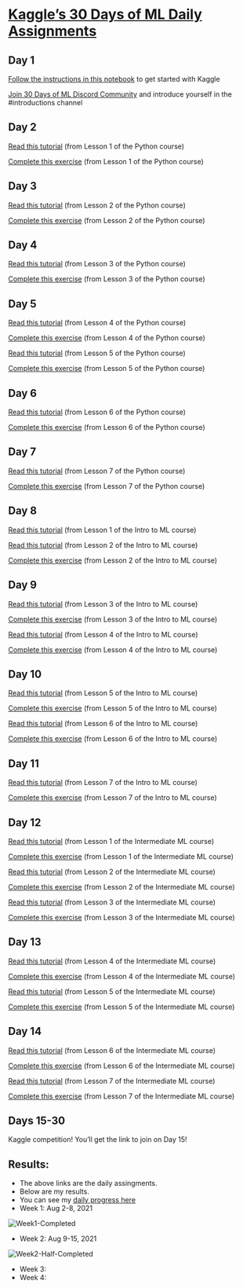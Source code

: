 # [Kaggle’s 30 Days of ML Daily Assignments](https://docs.google.com/document/d/e/2PACX-1vQhaDl5NbzMvPNKz3ipu3SuDBv8hI0XmFPSMyDm8mUa0xP07niK6zU3MziTOifSEkddXTiafppeZZYz/pub)


## Day 1
[Follow the instructions in this notebook](https://www.kaggle.com/alexisbcook/getting-started-with-kaggle) to get started with Kaggle

[Join 30 Days of ML Discord Community](https://discord.gg/f8g8bDq8Vv) and introduce yourself in the #introductions channel


## Day 2
[Read this tutorial](https://www.kaggle.com/colinmorris/hello-python) (from Lesson 1 of the Python course)

[Complete this exercise](https://www.kaggle.com/kernels/fork/1275163) (from Lesson 1 of the Python course)


## Day 3
[Read this tutorial](https://www.kaggle.com/colinmorris/functions-and-getting-help) (from Lesson 2 of the Python course)

[Complete this exercise](https://www.kaggle.com/kernels/fork/1275158) (from Lesson 2 of the Python course)

## Day 4
[Read this tutorial](https://www.kaggle.com/colinmorris/booleans-and-conditionals) (from Lesson 3 of the Python course)

[Complete this exercise](https://www.kaggle.com/kernels/fork/1275165) (from Lesson 3 of the Python course)


## Day 5
[Read this tutorial](https://www.kaggle.com/colinmorris/lists) (from Lesson 4 of the Python course)

[Complete this exercise](https://www.kaggle.com/eo4wellness/exercise-lists/edit) (from Lesson 4 of the Python course)

[Read this tutorial](https://www.kaggle.com/colinmorris/loops-and-list-comprehensions) (from Lesson 5 of the Python course)

[Complete this exercise](https://www.kaggle.com/eo4wellness/exercise-loops-and-list-comprehensions/edit) (from Lesson 5 of the Python course)


## Day 6
[Read this tutorial](https://www.kaggle.com/colinmorris/strings-and-dictionaries) (from Lesson 6 of the Python course)

[Complete this exercise]( https://www.kaggle.com/kernels/fork/1275185) (from Lesson 6 of the Python course)


## Day 7
[Read this tutorial]() (from Lesson 7 of the Python course)

[Complete this exercise]()  (from Lesson 7 of the Python course)


## Day 8
[Read this tutorial]()  (from Lesson 1 of the Intro to ML course)

[Read this tutorial]()  (from Lesson 2 of the Intro to ML course)

[Complete this exercise]()  (from Lesson 2 of the Intro to ML course)


## Day 9
[Read this tutorial]() (from Lesson 3 of the Intro to ML course)

[Complete this exercise]() (from Lesson 3 of the Intro to ML course)

[Read this tutorial]() (from Lesson 4 of the Intro to ML course)

[Complete this exercise]() (from Lesson 4 of the Intro to ML course)


## Day 10
[Read this tutorial]() (from Lesson 5 of the Intro to ML course)

[Complete this exercise]() (from Lesson 5 of the Intro to ML course)

[Read this tutorial]() (from Lesson 6 of the Intro to ML course)

[Complete this exercise]() (from Lesson 6 of the Intro to ML course)


## Day 11
[Read this tutorial]() (from Lesson 7 of the Intro to ML course)

[Complete this exercise]() (from Lesson 7 of the Intro to ML course)


## Day 12
[Read this tutorial]() (from Lesson 1 of the Intermediate ML course)

[Complete this exercise]() (from Lesson 1 of the Intermediate ML course)

[Read this tutorial]() (from Lesson 2 of the Intermediate ML course)

[Complete this exercise]() (from Lesson 2 of the Intermediate ML course)

[Read this tutorial]() (from Lesson 3 of the Intermediate ML course)

[Complete this exercise]() (from Lesson 3 of the Intermediate ML course)

## Day 13
[Read this tutorial]() (from Lesson 4 of the Intermediate ML course)

[Complete this exercise]() (from Lesson 4 of the Intermediate ML course)

[Read this tutorial]() (from Lesson 5 of the Intermediate ML course)

[Complete this exercise]() (from Lesson 5 of the Intermediate ML course)


## Day 14
[Read this tutorial]() (from Lesson 6 of the Intermediate ML course)

[Complete this exercise]() (from Lesson 6 of the Intermediate ML course)

[Read this tutorial]() (from Lesson 7 of the Intermediate ML course)

[Complete this exercise]() (from Lesson 7 of the Intermediate ML course)


## Days 15-30
Kaggle competition! 
You’ll get the link to join on Day 15!

## Results: 
* The above links are the daily assingments. 
* Below are my results. 
* You can see my [daily progress here](https://github.com/EO4wellness/T-I-L/tree/main/AI-ML-NLP/Kaggle)
* Week 1: Aug 2-8, 2021

![Week1-Completed](https://github.com/EO4wellness/T-I-L/blob/main/AI-ML-NLP/Kaggle/Images/Week1_Kaggle-30DaysML-2021Challenge.jpg)


* Week 2: Aug 9-15, 2021

![Week2-Half-Completed](https://github.com/EO4wellness/T-I-L/blob/main/AI-ML-NLP/Kaggle/Images/Week2-Intro-to-ML-Completed_2021-08-15.jpg)

* Week 3:
* Week 4: 

